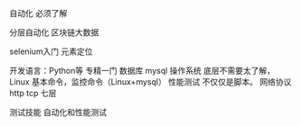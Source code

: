 自动化 必须了解

分层自动化 区块链大数据

selenium入门 元素定位

开发语言：Python等 专精一门
数据库 mysql
操作系统 底层不需要太了解，Linux
  基本命令，监控命令（Linux+mysql）
性能测试 不仅仅是脚本。
网络协议 http tcp 七层

测试技能 自动化和性能测试